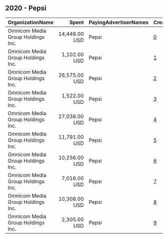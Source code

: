 ## 2020 - Pepsi 
|OrganizationName|Spent|PayingAdvertiserNames|CreativeUrls|Impressions|Genders|AgeBrackets|CountryCodes|BillingAddresses|CandidateBallotInformation|
|:---|---:|:---|:---|---:|:---|:---|:---|:---|:---|
|Omnicom Media Group Holdings Inc.|14,448.00 USD|Pepsi|[0](https://www.snap.com/political-ads/asset/f39a4454ff9f799a07e1cd2d22a4620955207506b62e5d9d50558b63cd6c107e?mediaType=mp4)|1,344,445||18+|united states|"195 Broadway, 5th Floor,New York,10007,US"||
|Omnicom Media Group Holdings Inc.|1,102.00 USD|Pepsi|[1](https://www.snap.com/political-ads/asset/3612446e1d35ebbdcfb7c1b65c8c9be9610dd3870458d1fb17a70246918d1590?mediaType=mp4)|76,522||18+|united states|"195 Broadway, 5th Floor,New York,10007,US"||
|Omnicom Media Group Holdings Inc.|26,575.00 USD|Pepsi|[2](https://www.snap.com/political-ads/asset/f39a4454ff9f799a07e1cd2d22a4620955207506b62e5d9d50558b63cd6c107e?mediaType=mp4)|11,883,436||18+|united states|"195 Broadway, 5th Floor,New York,10007,US"||
|Omnicom Media Group Holdings Inc.|1,522.00 USD|Pepsi|[3](https://www.snap.com/political-ads/asset/ac812349e234287019aa8d1f9ca7b4572f558c68dd655e6d0f9e4040ff3bba49?mediaType=mp4)|104,881||18+|united states|"195 Broadway, 5th Floor,New York,10007,US"||
|Omnicom Media Group Holdings Inc.|27,038.00 USD|Pepsi|[4](https://www.snap.com/political-ads/asset/f39a4454ff9f799a07e1cd2d22a4620955207506b62e5d9d50558b63cd6c107e?mediaType=mp4)|13,020,951||18+|united states|"195 Broadway, 5th Floor,New York,10007,US"||
|Omnicom Media Group Holdings Inc.|11,791.00 USD|Pepsi|[5](https://www.snap.com/political-ads/asset/f39a4454ff9f799a07e1cd2d22a4620955207506b62e5d9d50558b63cd6c107e?mediaType=mp4)|1,050,599||18+|united states|"195 Broadway, 5th Floor,New York,10007,US"||
|Omnicom Media Group Holdings Inc.|10,256.00 USD|Pepsi|[6](https://www.snap.com/political-ads/asset/4c814b03f51d4bc09b018e9abd9a9e6986de022519c40505dbf7fed675d42fd1?mediaType=mp4)|2,087,210||18+|united states|"195 Broadway, 5th Floor,New York,10007,US"||
|Omnicom Media Group Holdings Inc.|7,016.00 USD|Pepsi|[7](https://www.snap.com/political-ads/asset/17f88becf7852604c9855226f1098f3a2161669f64a3aee2db46e05b2a00f583?mediaType=mp4)|1,266,182||18+|united states|"195 Broadway, 5th Floor,New York,10007,US"||
|Omnicom Media Group Holdings Inc.|10,308.00 USD|Pepsi|[8](https://www.snap.com/political-ads/asset/e26c53b268c8a95356c390d43038b783c71ee58dfa7bb02d831559239d4cd85e?mediaType=mp4)|2,067,785||18+|united states|"195 Broadway, 5th Floor,New York,10007,US"||
|Omnicom Media Group Holdings Inc.|2,305.00 USD|Pepsi|[9](https://www.snap.com/political-ads/asset/d8e84a0339be1c6f8c74bec821940578befae813de021019ce83d56e50090091?mediaType=mp4)|159,600||18+|united states|"195 Broadway, 5th Floor,New York,10007,US"||
